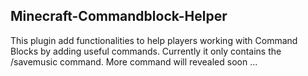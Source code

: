## Minecraft-Commandblock-Helper
This plugin add functionalities to help players working with Command Blocks by adding useful commands. Currently it only contains the /savemusic command. More command will revealed soon ...
